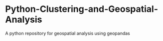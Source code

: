 # Python-Clustering-and-Geospatial-Analysis
A python repository for geospatial analysis using geopandas

